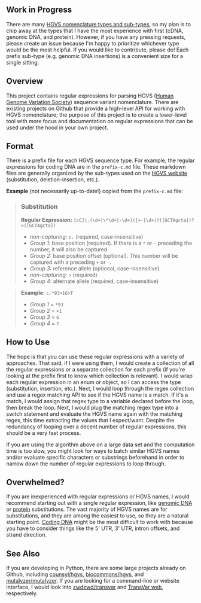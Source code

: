 ## Work in Progress
There are many [HGVS nomenclature types and sub-types](http://varnomen.hgvs.org), so my plan is to chip away at the types that I have the most experience with first (cDNA, genomic DNA, and protein). However, if you have any pressing requests, please create an issue because I'm happy to prioritize whichever type would be the most helpful. If you would like to contribute, please do! Each prefix sub-type (e.g. genomic DNA insertions) is a convenient size for a single sitting.

## Overview
This project contains regular expressions for parsing HGVS ([Human Genome Variation Society](http://varnomen.hgvs.org)) sequence variant nomenclature. There are existing projects on Github that provide a high-level API for working with HGVS nomenclature; the purpose of this project is to create a lower-level tool with more focus and documentation on regular expressions that can be used under the hood in your own project.

## Format
There is a prefix file for each HGVS sequence type. For example, the regular expressions for coding DNA are in the `prefix-c.md` file. These markdown files are generally organized by the sub-types used on the [HGVS website](http://varnomen.hgvs.org) (substitution, deletion-insertion, etc.). 

**Example** (not necessarily up-to-date!) copied from the `prefix-c.md` file:

>### Substitution
>**Regular Expression:** `[cC]\.(\d+|\*\d+|-\d+)([+-]\d+)?([GCTAgcta])?>([GCTAgcta])`
>- *non-capturing:* `c.` (required, case-insensitive)
>- *Group 1:* base position (required). If there is a `*` or `-` preceding the number, it will also be captured.
>- *Group 2:* base position offset (optional). This number will be captured with a preceding `+` or `-`.
>- *Group 3:* reference allele (optional, case-insensitive)
>- *non-capturing:* `>` (required)
>- *Group 4:* alternate allele (required, case-insensitive)

>**Example:** `c.*93+1G>T`
>- *Group 1* = `*93`
>- *Group 2* = `+1`
>- *Group 3* = `G`
>- *Group 4* = `T`

## How to Use
The hope is that you can use these regular expressions with a variety of approaches. That said, if I were using them, I would create a collection of all the regular expressions or a separate collection for each prefix (if you're looking at the prefix first to know which collection is relevant). I would wrap each regular expression in an enum or object, so I can access the type (substitution, insertion, etc.). Next, I would loop through the regex collection and use a regex matching API to see if the HGVS name is a match. If it's a match, I would assign that regex type to a variable declared before the loop, then break the loop. Next, I would plug the matching regex type into a switch statement and evaluate the HGVS name again with the matching regex, this time extracting the values that I expect/want. Despite the redundancy of looping over a decent number of regular expressions, this should be a very fast process. 

If you are using the algorithm above on a large data set and the computation time is too slow, you might look for ways to batch similar HGVS names and/or evaluate specific characters or substrings beforehand in order to narrow down the number of regular expressions to loop through. 

## Overwhelmed?
If you are inexperienced with regular expressions or HGVS names, I would recommend starting out with a single regular expression, like [genomic DNA](https://github.com/7ravis/hgvs-regexp/blob/master/prefix-g.md) or [protein](https://github.com/7ravis/hgvs-regexp/blob/master/prefix-p.md) substitutions. The vast majority of HGVS names are for substitutions, and they are among the easiest to use, so they are a natural starting point. [Coding DNA](https://github.com/7ravis/hgvs-regexp/blob/master/prefix-c.md) might be the most difficult to work with because you have to consider things like the 5' UTR, 3' UTR, intron offsets, and strand direction.

## See Also
If you are developing in Python, there are some large projects already on Github, including [counsyl/hgvs](https://github.com/counsyl/hgvs), [biocommons/hgvs](https://github.com/biocommons/hgvs), and [mutalyzer/mutalyzer](https://github.com/mutalyzer/mutalyzer). If you are looking for a command-line or website interface, I would look into [zwdzwd/transvar](https://github.com/zwdzwd/transvar) and [TransVar web](http://bioinformatics.mdanderson.org/transvarweb/), respectively.

